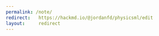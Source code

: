 ```yaml
---
permalink: /note/
redirect:   https://hackmd.io/@jordanfd/physicsml/edit
layout:     redirect
---
```

